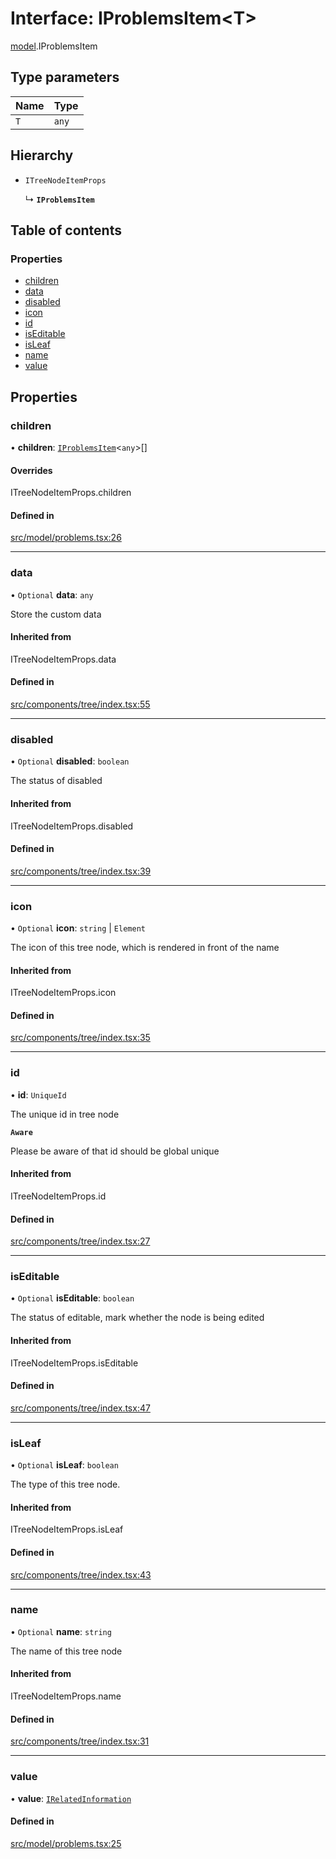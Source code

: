 # Interface: IProblemsItem\<T\>

[model](../modules/model.md).IProblemsItem

## Type parameters

| Name | Type |
| :------ | :------ |
| `T` | `any` |

## Hierarchy

- `ITreeNodeItemProps`

  ↳ **`IProblemsItem`**

## Table of contents

### Properties

- [children](model.IProblemsItem.md#children)
- [data](model.IProblemsItem.md#data)
- [disabled](model.IProblemsItem.md#disabled)
- [icon](model.IProblemsItem.md#icon)
- [id](model.IProblemsItem.md#id)
- [isEditable](model.IProblemsItem.md#iseditable)
- [isLeaf](model.IProblemsItem.md#isleaf)
- [name](model.IProblemsItem.md#name)
- [value](model.IProblemsItem.md#value)

## Properties

### children

• **children**: [`IProblemsItem`](model.IProblemsItem.md)\<`any`\>[]

#### Overrides

ITreeNodeItemProps.children

#### Defined in

[src/model/problems.tsx:26](https://github.com/gethubai/hubai-core/blob/43abc4a/src/model/problems.tsx#L26)

___

### data

• `Optional` **data**: `any`

Store the custom data

#### Inherited from

ITreeNodeItemProps.data

#### Defined in

[src/components/tree/index.tsx:55](https://github.com/gethubai/hubai-core/blob/43abc4a/src/components/tree/index.tsx#L55)

___

### disabled

• `Optional` **disabled**: `boolean`

The status of disabled

#### Inherited from

ITreeNodeItemProps.disabled

#### Defined in

[src/components/tree/index.tsx:39](https://github.com/gethubai/hubai-core/blob/43abc4a/src/components/tree/index.tsx#L39)

___

### icon

• `Optional` **icon**: `string` \| `Element`

The icon of this tree node, which is rendered in front of the name

#### Inherited from

ITreeNodeItemProps.icon

#### Defined in

[src/components/tree/index.tsx:35](https://github.com/gethubai/hubai-core/blob/43abc4a/src/components/tree/index.tsx#L35)

___

### id

• **id**: `UniqueId`

The unique id in tree node

**`Aware`**

Please be aware of that id should be global unique

#### Inherited from

ITreeNodeItemProps.id

#### Defined in

[src/components/tree/index.tsx:27](https://github.com/gethubai/hubai-core/blob/43abc4a/src/components/tree/index.tsx#L27)

___

### isEditable

• `Optional` **isEditable**: `boolean`

The status of editable, mark whether the node is being edited

#### Inherited from

ITreeNodeItemProps.isEditable

#### Defined in

[src/components/tree/index.tsx:47](https://github.com/gethubai/hubai-core/blob/43abc4a/src/components/tree/index.tsx#L47)

___

### isLeaf

• `Optional` **isLeaf**: `boolean`

The type of this tree node.

#### Inherited from

ITreeNodeItemProps.isLeaf

#### Defined in

[src/components/tree/index.tsx:43](https://github.com/gethubai/hubai-core/blob/43abc4a/src/components/tree/index.tsx#L43)

___

### name

• `Optional` **name**: `string`

The name of this tree node

#### Inherited from

ITreeNodeItemProps.name

#### Defined in

[src/components/tree/index.tsx:31](https://github.com/gethubai/hubai-core/blob/43abc4a/src/components/tree/index.tsx#L31)

___

### value

• **value**: [`IRelatedInformation`](model.IRelatedInformation.md)

#### Defined in

[src/model/problems.tsx:25](https://github.com/gethubai/hubai-core/blob/43abc4a/src/model/problems.tsx#L25)
